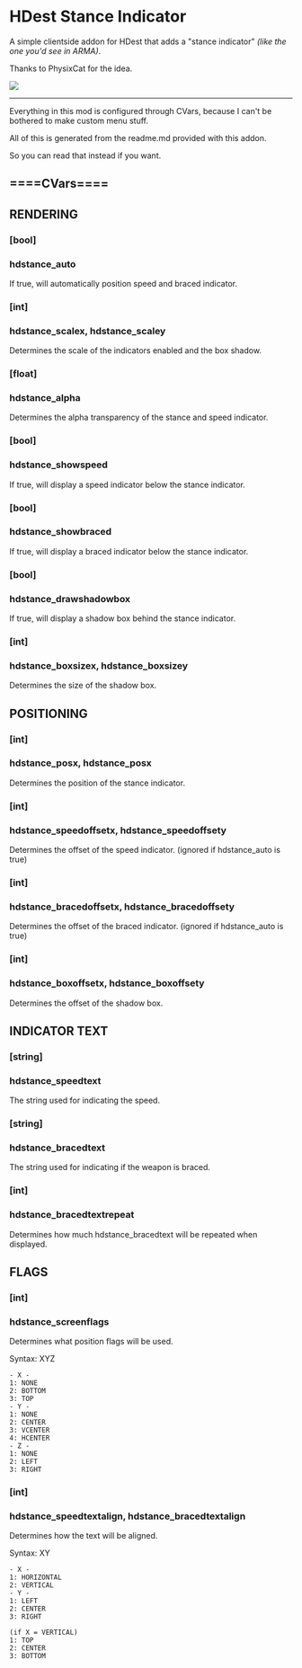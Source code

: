 # HDest Stance Indicator
A simple clientside addon for HDest that adds a "stance indicator" *(like the one you'd see in ARMA)*.

Thanks to PhysixCat for the idea.

![](https://cdn.discordapp.com/attachments/713246305392001055/856878292706525204/unknown.png)

---
Everything in this mod is configured through CVars,
because I can't be bothered to make custom menu stuff.
 
All of this is generated from
the readme.md provided with this addon.

So you can read that instead if you want.

## ====CVars====

## RENDERING

### [bool]
### hdstance_auto
If true, will automatically position
speed and braced indicator.

### [int]
### hdstance_scalex, hdstance_scaley
Determines the scale of
the indicators enabled and the box shadow.

### [float]
### hdstance_alpha
Determines the alpha transparency of
the stance and speed indicator.

### [bool]
### hdstance_showspeed
If true, will display a speed indicator
below the stance indicator.

### [bool]
### hdstance_showbraced
If true, will display a braced indicator
below the stance indicator.

### [bool]
### hdstance_drawshadowbox
If true, will display a shadow box
behind the stance indicator.

### [int]
### hdstance_boxsizex, hdstance_boxsizey
Determines the size of the shadow box.


## POSITIONING

### [int]
### hdstance_posx, hdstance_posx
Determines the position of the stance indicator.

### [int]
### hdstance_speedoffsetx, hdstance_speedoffsety
Determines the offset of
the speed indicator.
(ignored if hdstance_auto is true)

### [int]
### hdstance_bracedoffsetx, hdstance_bracedoffsety 
Determines the offset of
the braced indicator.
(ignored if hdstance_auto is true)

### [int]
### hdstance_boxoffsetx, hdstance_boxoffsety
Determines the offset of the shadow box.


## INDICATOR TEXT

### [string]
### hdstance_speedtext
The string used for indicating the speed.

### [string]
### hdstance_bracedtext
The string used for indicating if the weapon is braced.

### [int]
### hdstance_bracedtextrepeat
Determines how much hdstance_bracedtext
will be repeated when displayed.


## FLAGS

### [int]
### hdstance_screenflags
Determines what position flags will be used.
 
Syntax: XYZ
```
- X -
1: NONE
2: BOTTOM
3: TOP
- Y -
1: NONE
2: CENTER
3: VCENTER
4: HCENTER
- Z -
1: NONE
2: LEFT
3: RIGHT
```

### [int]
### hdstance_speedtextalign, hdstance_bracedtextalign
Determines how the text will be aligned.

Syntax: XY
```
- X -
1: HORIZONTAL
2: VERTICAL
- Y -
1: LEFT
2: CENTER
3: RIGHT

(if X = VERTICAL)
1: TOP
2: CENTER
3: BOTTOM
```
